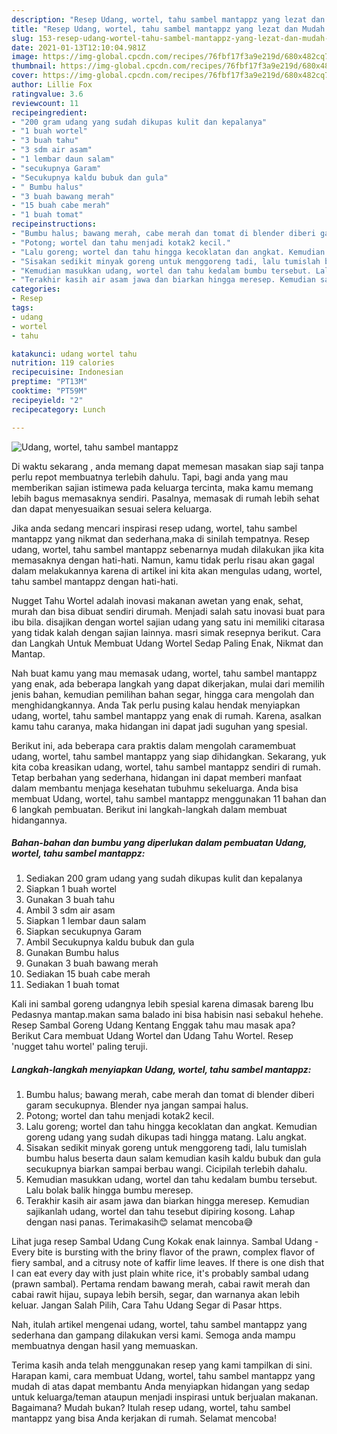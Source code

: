 ```yaml
---
description: "Resep Udang, wortel, tahu sambel mantappz yang lezat dan Mudah Dibuat"
title: "Resep Udang, wortel, tahu sambel mantappz yang lezat dan Mudah Dibuat"
slug: 153-resep-udang-wortel-tahu-sambel-mantappz-yang-lezat-dan-mudah-dibuat
date: 2021-01-13T12:10:04.981Z
image: https://img-global.cpcdn.com/recipes/76fbf17f3a9e219d/680x482cq70/udang-wortel-tahu-sambel-mantappz-foto-resep-utama.jpg
thumbnail: https://img-global.cpcdn.com/recipes/76fbf17f3a9e219d/680x482cq70/udang-wortel-tahu-sambel-mantappz-foto-resep-utama.jpg
cover: https://img-global.cpcdn.com/recipes/76fbf17f3a9e219d/680x482cq70/udang-wortel-tahu-sambel-mantappz-foto-resep-utama.jpg
author: Lillie Fox
ratingvalue: 3.6
reviewcount: 11
recipeingredient:
- "200 gram udang yang sudah dikupas kulit dan kepalanya"
- "1 buah wortel"
- "3 buah tahu"
- "3 sdm air asam"
- "1 lembar daun salam"
- "secukupnya Garam"
- "Secukupnya kaldu bubuk dan gula"
- " Bumbu halus"
- "3 buah bawang merah"
- "15 buah cabe merah"
- "1 buah tomat"
recipeinstructions:
- "Bumbu halus; bawang merah, cabe merah dan tomat di blender diberi garam secukupnya. Blender nya jangan sampai halus."
- "Potong; wortel dan tahu menjadi kotak2 kecil."
- "Lalu goreng; wortel dan tahu hingga kecoklatan dan angkat. Kemudian goreng udang yang sudah dikupas tadi hingga matang. Lalu angkat."
- "Sisakan sedikit minyak goreng untuk menggoreng tadi, lalu tumislah bumbu halus beserta daun salam kemudian kasih kaldu bubuk dan gula secukupnya biarkan sampai berbau wangi. Cicipilah terlebih dahalu."
- "Kemudian masukkan udang, wortel dan tahu kedalam bumbu tersebut. Lalu bolak balik hingga bumbu meresep."
- "Terakhir kasih air asam jawa dan biarkan hingga meresep. Kemudian sajikanlah udang, wortel dan tahu tesebut dipiring kosong. Lahap dengan nasi panas. Terimakasih😊 selamat mencoba😅"
categories:
- Resep
tags:
- udang
- wortel
- tahu

katakunci: udang wortel tahu 
nutrition: 119 calories
recipecuisine: Indonesian
preptime: "PT13M"
cooktime: "PT59M"
recipeyield: "2"
recipecategory: Lunch

---
```



![Udang, wortel, tahu sambel mantappz](https://img-global.cpcdn.com/recipes/76fbf17f3a9e219d/680x482cq70/udang-wortel-tahu-sambel-mantappz-foto-resep-utama.jpg)

Di waktu  sekarang , anda memang dapat memesan masakan siap saji tanpa perlu repot membuatnya terlebih dahulu. Tapi, bagi anda yang mau memberikan sajian istimewa pada keluarga tercinta, maka kamu memang lebih bagus memasaknya sendiri. Pasalnya, memasak di rumah lebih sehat dan dapat menyesuaikan sesuai selera keluarga.

Jika anda sedang mencari inspirasi resep udang, wortel, tahu sambel mantappz yang nikmat dan sederhana,maka di sinilah tempatnya. Resep udang, wortel, tahu sambel mantappz  sebenarnya mudah dilakukan jika kita memasaknya dengan hati-hati. Namun, kamu tidak perlu risau akan gagal dalam melakukannya 
karena di artikel ini kita akan mengulas udang, wortel, tahu sambel mantappz dengan hati-hati.  

Nugget Tahu Wortel adalah inovasi makanan awetan yang enak, sehat, murah dan bisa dibuat sendiri dirumah. Menjadi salah satu inovasi buat para ibu bila. disajikan dengan wortel sajian udang yang satu ini memiliki citarasa yang tidak kalah dengan sajian lainnya. masri simak resepnya berikut. Cara dan Langkah Untuk Membuat Udang Wortel Sedap Paling Enak, Nikmat dan Mantap.

Nah buat kamu yang mau memasak udang, wortel, tahu sambel mantappz yang enak, ada beberapa langkah yang dapat dikerjakan, mulai dari memilih jenis bahan, kemudian pemilihan bahan segar, hingga cara mengolah dan menghidangkannya. Anda Tak perlu pusing kalau hendak menyiapkan udang, wortel, tahu sambel mantappz yang enak di rumah. Karena, asalkan kamu  tahu caranya, maka hidangan ini dapat jadi suguhan yang spesial.

Berikut ini, ada beberapa cara praktis  dalam mengolah caramembuat udang, wortel, tahu sambel mantappz yang siap dihidangkan. Sekarang, yuk kita coba kreasikan udang, wortel, tahu sambel mantappz sendiri di rumah. Tetap berbahan yang sederhana, hidangan ini dapat memberi manfaat dalam membantu menjaga kesehatan tubuhmu sekeluarga. Anda bisa membuat Udang, wortel, tahu sambel mantappz menggunakan 11 bahan dan 6 langkah pembuatan. Berikut ini langkah-langkah dalam membuat hidangannya.

<!--inarticleads1-->

##### Bahan-bahan dan bumbu yang diperlukan dalam pembuatan Udang, wortel, tahu sambel mantappz:

1. Sediakan 200 gram udang yang sudah dikupas kulit dan kepalanya
1. Siapkan 1 buah wortel
1. Gunakan 3 buah tahu
1. Ambil 3 sdm air asam
1. Siapkan 1 lembar daun salam
1. Siapkan secukupnya Garam
1. Ambil Secukupnya kaldu bubuk dan gula
1. Gunakan  Bumbu halus
1. Gunakan 3 buah bawang merah
1. Sediakan 15 buah cabe merah
1. Sediakan 1 buah tomat


Kali ini sambal goreng udangnya lebih spesial karena dimasak bareng Ibu Pedasnya mantap.makan sama balado ini bisa habisin nasi sebakul hehehe. Resep Sambal Goreng Udang Kentang Enggak tahu mau masak apa? Berikut Cara membuat Udang Wortel dan Udang Tahu Wortel. Resep &#39;nugget tahu wortel&#39; paling teruji. 

<!--inarticleads2-->

##### Langkah-langkah menyiapkan Udang, wortel, tahu sambel mantappz:

1. Bumbu halus; bawang merah, cabe merah dan tomat di blender diberi garam secukupnya. Blender nya jangan sampai halus.
1. Potong; wortel dan tahu menjadi kotak2 kecil.
1. Lalu goreng; wortel dan tahu hingga kecoklatan dan angkat. Kemudian goreng udang yang sudah dikupas tadi hingga matang. Lalu angkat.
1. Sisakan sedikit minyak goreng untuk menggoreng tadi, lalu tumislah bumbu halus beserta daun salam kemudian kasih kaldu bubuk dan gula secukupnya biarkan sampai berbau wangi. Cicipilah terlebih dahalu.
1. Kemudian masukkan udang, wortel dan tahu kedalam bumbu tersebut. Lalu bolak balik hingga bumbu meresep.
1. Terakhir kasih air asam jawa dan biarkan hingga meresep. Kemudian sajikanlah udang, wortel dan tahu tesebut dipiring kosong. Lahap dengan nasi panas. Terimakasih😊 selamat mencoba😅


Lihat juga resep Sambal Udang Cung Kokak enak lainnya. Sambal Udang - Every bite is bursting with the briny flavor of the prawn, complex flavor of fiery sambal, and a citrusy note of kaffir lime leaves. If there is one dish that I can eat every day with just plain white rice, it&#39;s probably sambal udang (prawn sambal). Pertama rendam bawang merah, cabai rawit merah dan cabai rawit hijau, supaya lebih bersih, segar, dan warnanya akan lebih keluar. Jangan Salah Pilih, Cara Tahu Udang Segar di Pasar https. 

Nah, itulah artikel mengenai  udang, wortel, tahu sambel mantappz  yang sederhana dan gampang dilakukan versi kami. Semoga anda mampu membuatnya dengan hasil yang memuaskan. 

Terima kasih anda telah menggunakan resep yang kami tampilkan di sini. Harapan kami, cara membuat  Udang, wortel, tahu sambel mantappz yang mudah di atas dapat membantu Anda menyiapkan hidangan yang sedap untuk keluarga/teman ataupun menjadi inspirasi untuk berjualan makanan. Bagaimana? Mudah bukan? Itulah resep udang, wortel, tahu sambel mantappz yang bisa Anda kerjakan di rumah. Selamat mencoba!

